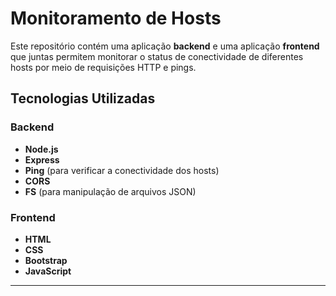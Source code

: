 # Monitoramento de Hosts

Este repositório contém uma aplicação **backend** e uma aplicação **frontend** que juntas permitem monitorar o status de conectividade de diferentes hosts por meio de requisições HTTP e pings.

## Tecnologias Utilizadas

### Backend
- **Node.js**
- **Express**
- **Ping** (para verificar a conectividade dos hosts)
- **CORS**
- **FS** (para manipulação de arquivos JSON)

### Frontend
- **HTML**
- **CSS**
- **Bootstrap**
- **JavaScript**

---